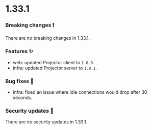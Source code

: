 # 1.33.1

### Breaking changes ❗

There are no breaking changes in 1.33.1.

### Features ✨

- web: updated Projector client to `1.8.0`.
- infra: updated Projector server to `1.8.1`.

### Bug fixes 🐛

- infra: fixed an issue where idle connections would drop after 30 seconds.

### Security updates 🔐

There are no security updates in 1.33.1.
